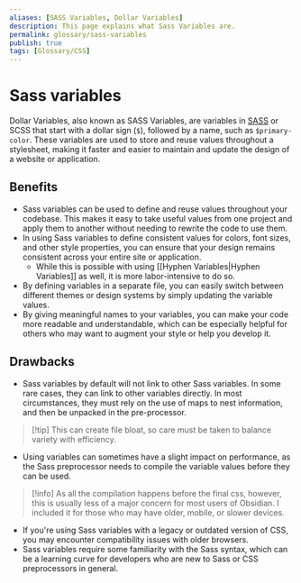 ```yaml
---
aliases: [SASS Variables, Dollar Variables]
description: This page explains what Sass Variables are.
permalink: glossary/sass-variables
publish: true
tags: [Glossary/CSS]
---
```


# Sass variables

Dollar Variables, also known as SASS Variables, are variables in [SASS](https://sass-lang.com/documentation/) or SCSS that start with a dollar sign (`$`), followed by a name, such as `$primary-color`. These variables are used to store and reuse values throughout a stylesheet, making it faster and easier to maintain and update the design of a website or application.

## Benefits

- Sass variables can be used to define and reuse values throughout your codebase. This makes it easy to take useful values from one project and apply them to another without needing to rewrite the code to use them. 
- In using Sass variables to define consistent values for colors, font sizes, and other style properties, you can ensure that your design remains consistent across your entire site or application. 
	- While this is possible with using [[Hyphen Variables|Hyphen Variables]] as well, it is more labor-intensive to do so.
- By defining variables in a separate file, you can easily switch between different themes or design systems by simply updating the variable values.
- By giving meaningful names to your variables, you can make your code more readable and understandable, which can be especially helpful for others who may want to augment your style or help you develop it.

## Drawbacks

- Sass variables by default will not link to other Sass variables. In some rare cases, they can link to other variables directly. In most circumstances, they must rely on the use of maps to nest information, and then be unpacked in the pre-processor. 
>[!tip] This can create file bloat, so care must be taken to balance variety with efficiency.
- Using variables can sometimes have a slight impact on performance, as the Sass preprocessor needs to compile the variable values before they can be used. 
>[!info] As all the compilation happens before the final css, however, this is usually less of a major concern for most users of Obsidian. I included it for those who may have older, mobile, or slower devices.
- If you're using Sass variables with a legacy or outdated version of CSS, you may encounter compatibility issues with older browsers.
- Sass variables require some familiarity with the Sass syntax, which can be a learning curve for developers who are new to Sass or CSS preprocessors in general.
